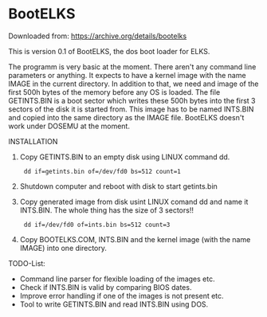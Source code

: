 # BootELKS

Downloaded from: https://archive.org/details/bootelks

This is version 0.1 of BootELKS, the dos boot loader for ELKS.

The programm is very basic at the moment. There aren't any command
line parameters or anything.
It expects to have a kernel image with the name IMAGE in the current
directory.
In addition to that, we need and image of the first 500h bytes of the
memory before any OS is loaded. The file GETINTS.BIN is a boot sector
which writes these 500h bytes into the first 3 sectors of the disk
it is started from.
This image has to be named INTS.BIN and copied into the same directory
as the IMAGE file.
BootELKS doesn't work under DOSEMU at the moment.

INSTALLATION

1. Copy GETINTS.BIN to an empty disk using LINUX command dd.

        dd if=getints.bin of=/dev/fd0 bs=512 count=1

2. Shutdown computer and reboot with disk to start getints.bin

3. Copy generated image from disk usint LINUX comand dd and name it
   INTS.BIN. The whole thing has the size of 3 sectors!!

        dd if=/dev/fd0 of=ints.bin bs=512 count=3

4. Copy BOOTELKS.COM, INTS.BIN and the kernel image (with the name IMAGE)
   into one directory.

TODO-List:
- Command line parser for flexible loading of the images etc.
- Check if INTS.BIN is valid by comparing BIOS dates.
- Improve error handling if one of the images is not present etc.
- Tool to write GETINTS.BIN and read INTS.BIN using DOS.

